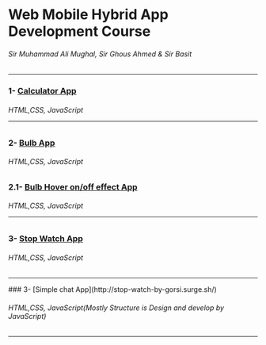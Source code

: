 # Web Mobile Hybrid App Development Course 

###### Sir Muhammad Ali Mughal, Sir Ghous Ahmed & Sir Basit   

<hr>
 
 
### 1- [Calculator App](http://calculator-app-by-gorsi.surge.sh/)

###### HTML,CSS, JavaScript <hr>

### 2- [Bulb App](http://bulb-app-by-gorsi.surge.sh/) <br>

###### HTML,CSS, JavaScript 

### 2.1- [Bulb Hover on/off effect App](http://bulb-hover-app-by-gorsi.surge.sh/)<br>

###### HTML,CSS, JavaScript <hr>

### 3- [Stop Watch App](http://stop-watch-by-gorsi.surge.sh/)

###### HTML,CSS, JavaScript 
<hr>
### 3- [Simple chat App](http://stop-watch-by-gorsi.surge.sh/)

###### HTML,CSS, JavaScript(Mostly Structure is Design and develop by JavaScript) 
<hr>
